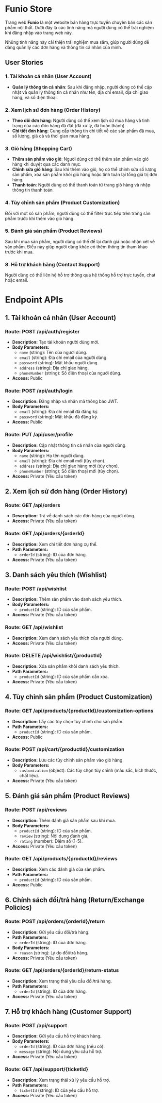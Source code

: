 # Funio Store

Trang web **Funio** là một website bán hàng trực tuyến chuyên bán các sản phẩm nội thất. Dưới đây là các tính năng mà người dùng có thể trải nghiệm khi đăng nhập vào trang web này.

Những tính năng này cải thiện trải nghiệm mua sắm, giúp người dùng dễ dàng quản lý các đơn hàng và thông tin cá nhân của mình.

## User Stories

### 1. Tài khoản cá nhân (User Account)

- **Quản lý thông tin cá nhân**: Sau khi đăng nhập, người dùng có thể cập nhật và quản lý thông tin cá nhân như tên, địa chỉ email, địa chỉ giao hàng, và số điện thoại.

### 2. Xem lịch sử đơn hàng (Order History)

- **Theo dõi đơn hàng**: Người dùng có thể xem lịch sử mua hàng và tình trạng của các đơn hàng đã đặt (đã xử lý, đã hoàn thành).
- **Chi tiết đơn hàng**: Cung cấp thông tin chi tiết về các sản phẩm đã mua, số lượng, giá cả và thời gian mua hàng.

### 3. Giỏ hàng (Shopping Cart)

- **Thêm sản phẩm vào giỏ**: Người dùng có thể thêm sản phẩm vào giỏ hàng khi duyệt qua các danh mục.
- **Chỉnh sửa giỏ hàng**: Sau khi thêm vào giỏ, họ có thể chỉnh sửa số lượng sản phẩm, xóa sản phẩm khỏi giỏ hàng hoặc tính toán lại tổng giá trị đơn hàng.
- **Thanh toán**: Người dùng có thể thanh toán từ trang giỏ hàng và nhập thông tin thanh toán.

### 4. Tùy chỉnh sản phẩm (Product Customization)

Đối với một số sản phẩm, người dùng có thể filter trực tiếp trên trang sản phẩm trước khi thêm vào giỏ hàng.

### 5. Đánh giá sản phẩm (Product Reviews)

Sau khi mua sản phẩm, người dùng có thể để lại đánh giá hoặc nhận xét về sản phẩm. Điều này giúp người dùng khác có thêm thông tin tham khảo trước khi mua.

### 8. Hỗ trợ khách hàng (Contact Support)

Người dùng có thể liên hệ hỗ trợ thông qua hệ thống hỗ trợ trực tuyến, chat hoặc email.

# Endpoint APIs

## 1. Tài khoản cá nhân (User Account)

### Route: POST /api/auth/register

- **Description:** Tạo tài khoản người dùng mới.
- **Body Parameters:**
  - `name` (string): Tên của người dùng.
  - `email` (string): Địa chỉ email của người dùng.
  - `password` (string): Mật khẩu người dùng.
  - `address` (string): Địa chỉ giao hàng.
  - `phoneNumber` (string): Số điện thoại của người dùng.
- **Access:** Public

### Route: POST /api/auth/login

- **Description:** Đăng nhập và nhận mã thông báo JWT.
- **Body Parameters:**
  - `email` (string): Địa chỉ email đã đăng ký.
  - `password` (string): Mật khẩu đã đăng ký.
- **Access:** Public

### Route: PUT /api/user/profile

- **Description:** Cập nhật thông tin cá nhân của người dùng.
- **Body Parameters:**
  - `name` (string): Họ tên người dùng.
  - `email` (string): Địa chỉ email mới (tùy chọn).
  - `address` (string): Địa chỉ giao hàng mới (tùy chọn).
  - `phoneNumber` (string): Số điện thoại mới (tùy chọn).
- **Access:** Private (Yêu cầu token)

## 2. Xem lịch sử đơn hàng (Order History)

### Route: GET /api/orders

- **Description:** Trả về danh sách các đơn hàng của người dùng.
- **Access:** Private (Yêu cầu token)

### Route: GET /api/orders/{orderId}

- **Description:** Xem chi tiết đơn hàng cụ thể.
- **Path Parameters:**
  - `orderId` (string): ID của đơn hàng.
- **Access:** Private (Yêu cầu token)

## 3. Danh sách yêu thích (Wishlist)

### Route: POST /api/wishlist

- **Description:** Thêm sản phẩm vào danh sách yêu thích.
- **Body Parameters:**
  - `productId` (string): ID của sản phẩm.
- **Access:** Private (Yêu cầu token)

### Route: GET /api/wishlist

- **Description:** Xem danh sách yêu thích của người dùng.
- **Access:** Private (Yêu cầu token)

### Route: DELETE /api/wishlist/{productId}

- **Description:** Xóa sản phẩm khỏi danh sách yêu thích.
- **Path Parameters:**
  - `productId` (string): ID của sản phẩm cần xóa.
- **Access:** Private (Yêu cầu token)

## 4. Tùy chỉnh sản phẩm (Product Customization)

### Route: GET /api/products/{productId}/customization-options

- **Description:** Lấy các tùy chọn tùy chỉnh cho sản phẩm.
- **Path Parameters:**
  - `productId` (string): ID của sản phẩm.
- **Access:** Public

### Route: POST /api/cart/{productId}/customization

- **Description:** Lưu các tùy chỉnh sản phẩm vào giỏ hàng.
- **Body Parameters:**
  - `customization` (object): Các tùy chọn tùy chỉnh (màu sắc, kích thước, chất liệu).
- **Access:** Private (Yêu cầu token)

## 5. Đánh giá sản phẩm (Product Reviews)

### Route: POST /api/reviews

- **Description:** Thêm đánh giá sản phẩm sau khi mua.
- **Body Parameters:**
  - `productId` (string): ID của sản phẩm.
  - `review` (string): Nội dung đánh giá.
  - `rating` (number): Điểm số (1-5).
- **Access:** Private (Yêu cầu token)

### Route: GET /api/products/{productId}/reviews

- **Description:** Xem các đánh giá của sản phẩm.
- **Path Parameters:**
  - `productId` (string): ID của sản phẩm.
- **Access:** Public

## 6. Chính sách đổi/trả hàng (Return/Exchange Policies)

### Route: POST /api/orders/{orderId}/return

- **Description:** Gửi yêu cầu đổi/trả hàng.
- **Path Parameters:**
  - `orderId` (string): ID của đơn hàng.
- **Body Parameters:**
  - `reason` (string): Lý do đổi/trả hàng.
- **Access:** Private (Yêu cầu token)

### Route: GET /api/orders/{orderId}/return-status

- **Description:** Xem trạng thái yêu cầu đổi/trả hàng.
- **Path Parameters:**
  - `orderId` (string): ID của đơn hàng.
- **Access:** Private (Yêu cầu token)

## 7. Hỗ trợ khách hàng (Customer Support)

### Route: POST /api/support

- **Description:** Gửi yêu cầu hỗ trợ khách hàng.
- **Body Parameters:**
  - `orderId` (string): ID của đơn hàng (nếu có).
  - `message` (string): Nội dung yêu cầu hỗ trợ.
- **Access:** Private (Yêu cầu token)

### Route: GET /api/support/{ticketId}

- **Description:** Xem trạng thái xử lý yêu cầu hỗ trợ.
- **Path Parameters:**
  - `ticketId` (string): ID của yêu cầu hỗ trợ.
- **Access:** Private (Yêu cầu token)

